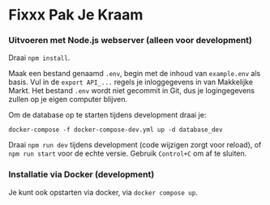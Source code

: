 # Fixxx Pak Je Kraam

### Uitvoeren met Node.js webserver (alleen voor development)

Draai `npm install`.

Maak een bestand genaamd `.env`, begin met de inhoud van `example.env` als basis. Vul in de `export API_...` regels je inloggegevens in van Makkelijke Markt. Het bestand `.env` wordt niet gecommit in Git, dus je logingegevens zullen op je eigen computer blijven.

Om de database op te starten tijdens development draai je:

```shell
docker-compose -f docker-compose-dev.yml up -d database_dev
```

Draai `npm run dev` tijdens development (code wijzigen zorgt voor reload), of `npm run start` voor de echte versie. Gebruik `Control+C` om af te sluiten.

### Installatie via Docker (development)

Je kunt ook opstarten via docker, via `docker compose up`.
